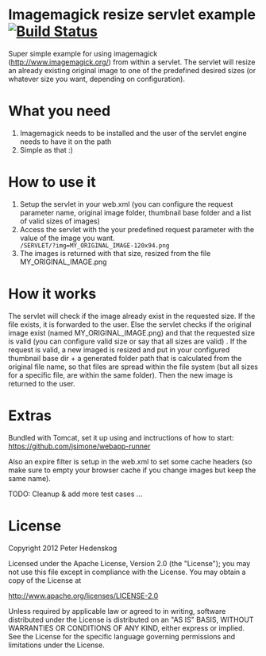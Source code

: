 # Imagemagick resize servlet example [![Build Status](https://secure.travis-ci.org/soulgalore/imagemagick-servlet.png)](http://travis-ci.org/soulgalore/imagemagick-servlet.png)

Super simple example for using imagemagick (http://www.imagemagick.org/) from within a servlet. The servlet will resize an already existing original 
image to one of the predefined desired sizes (or whatever size you want, depending on configuration).

# What you need
1. Imagemagick needs to be installed and the user of the servlet engine needs to have it on the path
2. Simple as that :)

# How to use it

<ol>
<li>Setup the servlet in your web.xml (you can configure the request parameter name, original image folder, thumbnail base folder and a list of valid sizes of images)</li>

<li>Access the servlet with the your predefined request parameter with the value of the image you want.
<code>
/SERVLET/?img=MY_ORIGINAL_IMAGE-120x94.png
</code>
</li>

<li>The images is returned with that size, resized from the file MY_ORIGINAL_IMAGE.png</li>
</ol>

# How it works
The servlet will check if the image already exist in the requested size.  If the file exists, it is forwarded to the user. Else the servlet checks if the 
original image exist (named MY_ORIGINAL_IMAGE.png) and that the requested size is valid (you can configure valid size or say that all sizes are valid)
. If the request is valid, a new imaged is resized and put in your configured thumbnail base dir + a generated folder path that is calculated from the original file name, so that files are spread within the file system (but all sizes for a specific file, are within the same folder). Then the new image is returned to the user.

# Extras
Bundled with Tomcat, set it up using and inctructions of how to start: https://github.com/jsimone/webapp-runner 

Also an expire filter is setup in the web.xml to set some cache headers (so make sure to empty your browser cache if you change images but keep the same name).

TODO:
Cleanup & add more test cases ...

# License

Copyright 2012 Peter Hedenskog

Licensed under the Apache License, Version 2.0 (the "License");
you may not use this file except in compliance with the License.
You may obtain a copy of the License at

   http://www.apache.org/licenses/LICENSE-2.0

Unless required by applicable law or agreed to in writing, software
distributed under the License is distributed on an "AS IS" BASIS,
WITHOUT WARRANTIES OR CONDITIONS OF ANY KIND, either express or implied.
See the License for the specific language governing permissions and
limitations under the License.

